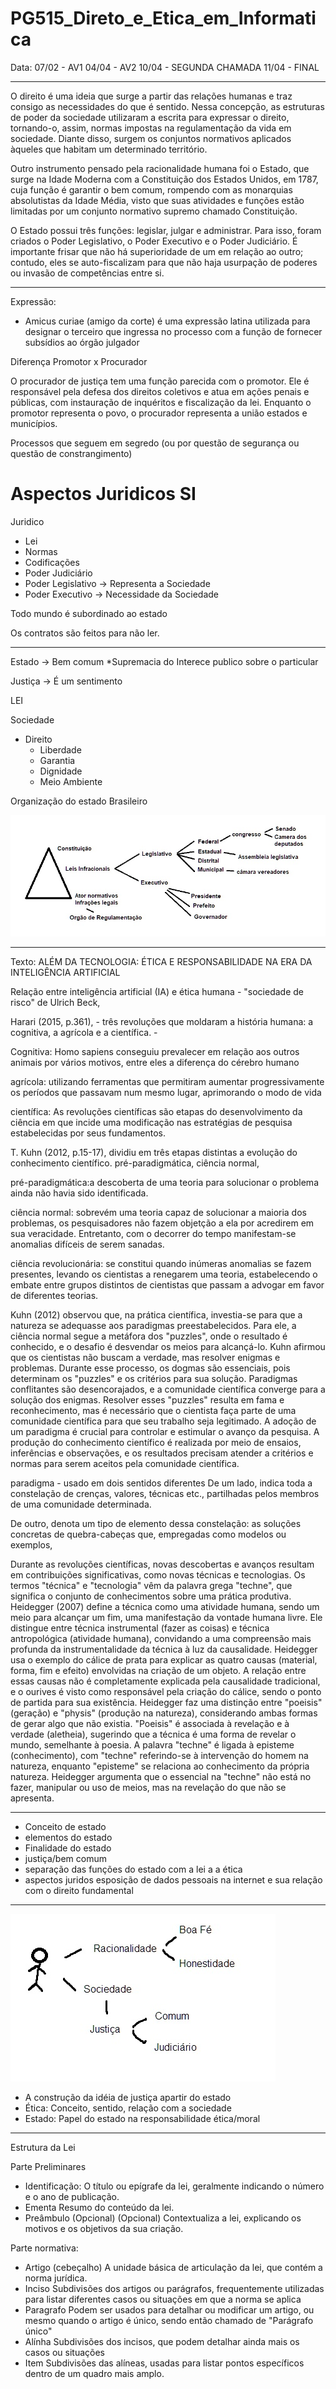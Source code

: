 # PG515_Direto_e_Etica_em_Informatica

Data:
07/02 - AV1
04/04 - AV2
10/04 - SEGUNDA CHAMADA
11/04 - FINAL


--------------------------
O direito é uma ideia que surge a partir das relações humanas e traz consigo as necessidades do que é sentido. Nessa concepção, as estruturas de poder da sociedade utilizaram a escrita para expressar o direito, tornando-o, assim, normas impostas na regulamentação da vida em sociedade. Diante disso, surgem os conjuntos normativos aplicados àqueles que habitam um determinado território.

Outro instrumento pensado pela racionalidade humana foi o Estado, que surge na Idade Moderna com a Constituição dos Estados Unidos, em 1787, cuja função é garantir o bem comum, rompendo com as monarquias absolutistas da Idade Média, visto que suas atividades e funções estão limitadas por um conjunto normativo supremo chamado Constituição.

O Estado possui três funções: legislar, julgar e administrar. Para isso, foram criados o Poder Legislativo, o Poder Executivo e o Poder Judiciário. É importante frisar que não há superioridade de um em relação ao outro; contudo, eles se auto-fiscalizam para que não haja usurpação de poderes ou invasão de competências entre si.






------------------


Expressão:
- Amicus curiae (amigo da corte) é uma expressão latina utilizada para designar o terceiro que ingressa no processo com a função de fornecer subsídios ao órgão julgador

Diferença Promotor x Procurador

O procurador de justiça tem uma função parecida com o promotor. Ele é responsável pela defesa dos direitos coletivos e atua em ações penais e públicas, com instauração de inquéritos e fiscalização da lei. Enquanto o promotor representa o povo, o procurador representa a união estados e municípios.

Processos que seguem em segredo (ou por questão de segurança ou questão de constrangimento)

# Aspectos Juridicos SI

Juridico
  - Lei
  - Normas
  - Codificações
  - Poder Judiciário
  - Poder Legislativo -> Representa a Sociedade
  - Poder Executivo -> Necessidade da Sociedade


Todo mundo é subordinado ao estado

Os contratos são feitos para não ler.


<!--- gina.gouveia@UFPE.br -->
--------------------------------------------------------------

Estado -> Bem comum
  *Supremacia do Interece publico sobre o particular

Justiça -> É um sentimento

LEI

Sociedade
  - Direito
    - Liberdade
    - Garantia
    - Dignidade
    - Meio Ambiente
   
Organização do estado Brasileiro

<img src=".assets/img01.jpg">



------------------------------------------------
Texto: ALÉM DA TECNOLOGIA: ÉTICA E RESPONSABILIDADE NA
ERA DA INTELIGÊNCIA ARTIFICIAL

Relação entre inteligência artificial (IA) e
ética humana - "sociedade de risco" de Ulrich Beck,





Harari (2015, p.361), - três revoluções que
moldaram a história humana: a cognitiva, a agrícola e a científica. - 

Cognitiva: Homo sapiens conseguiu prevalecer em relação aos outros animais por vários motivos, entre eles a diferença do cérebro humano

agrícola: utilizando ferramentas que permitiram aumentar progressivamente os períodos que passavam num mesmo lugar, aprimorando o modo de vida

científica: As revoluções científicas são etapas do desenvolvimento da ciência em
que incide uma modificação nas estratégias de pesquisa estabelecidas por
seus fundamentos.


T. Kuhn (2012, p.15-17), dividiu em três etapas distintas a evolução do conhecimento científico. pré-paradigmática, ciência normal,  

pré-paradigmática:a descoberta de uma teoria para solucionar o problema ainda não havia sido identificada.

ciência normal: sobrevém uma teoria capaz de solucionar a maioria dos problemas, os pesquisadores não fazem objetção a ela por acredirem em sua veracidade. Entretanto, com o decorrer do tempo manifestam-se anomalias difíceis de serem sanadas.

ciência revolucionária: se constitui quando inúmeras anomalias se fazem presentes, levando os cientistas a renegarem uma teoria, estabelecendo o embate entre grupos distintos de cientistas que passam a advogar em favor de diferentes teorias.


Kuhn (2012) observou que, na prática científica, investia-se para que a natureza se adequasse aos paradigmas preestabelecidos. Para ele, a ciência normal segue a metáfora dos "puzzles", onde o resultado é conhecido, e o desafio é desvendar os meios para alcançá-lo. Kuhn afirmou que os cientistas não buscam a verdade, mas resolver enigmas e problemas. Durante esse processo, os dogmas são essenciais, pois determinam os "puzzles" e os critérios para sua solução. Paradigmas conflitantes são desencorajados, e a comunidade científica converge para a solução dos enigmas. Resolver esses "puzzles" resulta em fama e reconhecimento, mas é necessário que o cientista faça parte de uma comunidade científica para que seu trabalho seja legitimado. A adoção de um paradigma é crucial para controlar e estimular o avanço da pesquisa. A produção do conhecimento científico é realizada por meio de ensaios, inferências e observações, e os resultados precisam atender a critérios e normas para serem aceitos pela comunidade científica.


paradigma - usado em dois sentidos diferentes
De um lado, indica toda a constelação de crenças, valores, técnicas etc.,
partilhadas pelos membros de uma comunidade determinada.

De outro, denota um tipo de elemento dessa constelação: as soluções
concretas de quebra-cabeças que, empregadas como modelos ou
exemplos,





Durante as revoluções científicas, novas descobertas e avanços resultam em contribuições significativas, como novas técnicas e tecnologias.
Os termos "técnica" e "tecnologia" vêm da palavra grega "techne", que significa o conjunto de conhecimentos sobre uma prática produtiva.
Heidegger (2007) define a técnica como uma atividade humana, sendo um meio para alcançar um fim, uma manifestação da vontade humana livre.
Ele distingue entre técnica instrumental (fazer as coisas) e técnica antropológica (atividade humana), convidando a uma compreensão mais profunda da instrumentalidade da técnica à luz da causalidade.
Heidegger usa o exemplo do cálice de prata para explicar as quatro causas (material, forma, fim e efeito) envolvidas na criação de um objeto.
A relação entre essas causas não é completamente explicada pela causalidade tradicional, e o ourives é visto como responsável pela criação do cálice, sendo o ponto de partida para sua existência.
Heidegger faz uma distinção entre "poeisis" (geração) e "physis" (produção na natureza), considerando ambas formas de gerar algo que não existia.
"Poeisis" é associada à revelação e à verdade (aletheia), sugerindo que a técnica é uma forma de revelar o mundo, semelhante à poesia.
A palavra "techne" é ligada à episteme (conhecimento), com "techne" referindo-se à intervenção do homem na natureza, enquanto "episteme" se relaciona ao conhecimento da própria natureza.
Heidegger argumenta que o essencial na "techne" não está no fazer, manipular ou uso de meios, mas na revelação do que não se apresenta.





----------------------------------------

- Conceito de estado
- elementos do estado
- Finalidade do estado
- justiça/bem comum
- separação das funções do estado com a lei a a ética
- aspectos juridos esposição de dados pessoais na internet e sua relação com o direito fundamental

--------------

<img src=".assets/img02.jpg">

- A construção da idéia de justiça apartir do estado
- Ética: Conceito, sentido, relação com a sociedade
- Estado: Papel do estado na responsabilidade ética/moral
              
----------------------------------

Estrutura da Lei

Parte Preliminares

- Identificação:
 O título ou epígrafe da lei, geralmente indicando o número e o ano de publicação.
- Ementa
Resumo do conteúdo da lei.
- Preâmbulo (Opcional)
(Opcional) Contextualiza a lei, explicando os motivos e os objetivos da sua criação.


Parte normativa:

- Artigo (cebeçalho)
A unidade básica de articulação da lei, que contém a norma jurídica.
- Inciso
Subdivisões dos artigos ou parágrafos, frequentemente utilizadas para listar diferentes casos ou situações em que a norma se aplica
- Paragrafo
Podem ser usados para detalhar ou modificar um artigo, ou mesmo quando o artigo é único, sendo então chamado de "Parágrafo único"
- Alínha
Subdivisões dos incisos, que podem detalhar ainda mais os casos ou situações
- Item
Subdivisões das alíneas, usadas para listar pontos específicos dentro de um quadro mais amplo. 
